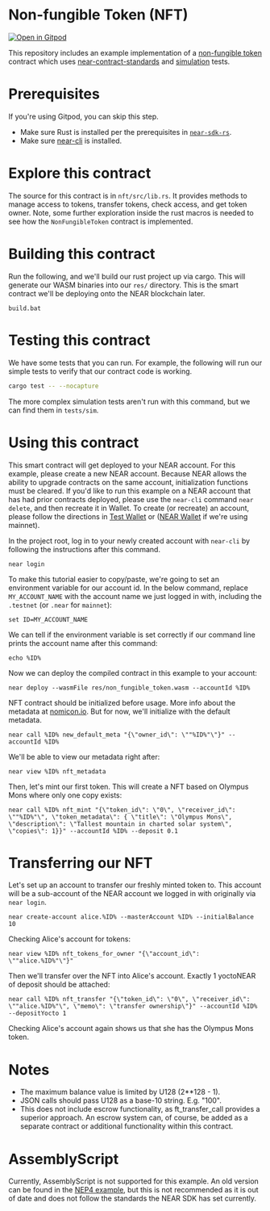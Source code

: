 # Non-fungible Token (NFT)

[![Open in Gitpod](https://gitpod.io/button/open-in-gitpod.svg)](https://gitpod.io/#https://github.com/near-examples/NFT)

This repository includes an example implementation of a [non-fungible token] contract which uses [near-contract-standards] and [simulation] tests.

[non-fungible token]: https://nomicon.io/Standards/NonFungibleToken/README.html
[near-contract-standards]: https://github.com/near/near-sdk-rs/tree/master/near-contract-standards
[simulation]: https://github.com/near/near-sdk-rs/tree/master/near-sdk-sim

# Prerequisites

If you're using Gitpod, you can skip this step.

- Make sure Rust is installed per the prerequisites in [`near-sdk-rs`](https://github.com/near/near-sdk-rs).
- Make sure [near-cli](https://github.com/near/near-cli) is installed.

# Explore this contract

The source for this contract is in `nft/src/lib.rs`. It provides methods to manage access to tokens, transfer tokens, check access, and get token owner. Note, some further exploration inside the rust macros is needed to see how the `NonFungibleToken` contract is implemented.

# Building this contract

Run the following, and we'll build our rust project up via cargo. This will generate our WASM binaries into our `res/` directory. This is the smart contract we'll be deploying onto the NEAR blockchain later.

```batch
build.bat
```

# Testing this contract

We have some tests that you can run. For example, the following will run our simple tests to verify that our contract code is working.

```bash
cargo test -- --nocapture
```

The more complex simulation tests aren't run with this command, but we can find them in `tests/sim`.

# Using this contract

This smart contract will get deployed to your NEAR account. For this example, please create a new NEAR account. Because NEAR allows the ability to upgrade contracts on the same account, initialization functions must be cleared. If you'd like to run this example on a NEAR account that has had prior contracts deployed, please use the `near-cli` command `near delete`, and then recreate it in Wallet. To create (or recreate) an account, please follow the directions in [Test Wallet](https://wallet.testnet.near.org) or ([NEAR Wallet](https://wallet.near.org/) if we're using mainnet).

In the project root, log in to your newly created account with `near-cli` by following the instructions after this command.

    near login

To make this tutorial easier to copy/paste, we're going to set an environment variable for our account id. In the below command, replace `MY_ACCOUNT_NAME` with the account name we just logged in with, including the `.testnet` (or `.near` for `mainnet`):

    set ID=MY_ACCOUNT_NAME

We can tell if the environment variable is set correctly if our command line prints the account name after this command:

    echo %ID%

Now we can deploy the compiled contract in this example to your account:

    near deploy --wasmFile res/non_fungible_token.wasm --accountId %ID%

NFT contract should be initialized before usage. More info about the metadata at [nomicon.io](https://nomicon.io/Standards/NonFungibleToken/Metadata.html). But for now, we'll initialize with the default metadata.

    near call %ID% new_default_meta "{\"owner_id\": \""%ID%"\"}" --accountId %ID%

We'll be able to view our metadata right after:

    near view %ID% nft_metadata

Then, let's mint our first token. This will create a NFT based on Olympus Mons where only one copy exists:

    near call %ID% nft_mint "{\"token_id\": \"0\", \"receiver_id\": \""%ID%"\", \"token_metadata\": { \"title\": \"Olympus Mons\", \"description\": \"Tallest mountain in charted solar system\", \"copies\": 1}}" --accountId %ID% --deposit 0.1

# Transferring our NFT

Let's set up an account to transfer our freshly minted token to. This account will be a sub-account of the NEAR account we logged in with originally via `near login`.

    near create-account alice.%ID% --masterAccount %ID% --initialBalance 10

Checking Alice's account for tokens:

    near view %ID% nft_tokens_for_owner "{\"account_id\": \""alice.%ID%"\"}"

Then we'll transfer over the NFT into Alice's account. Exactly 1 yoctoNEAR of deposit should be attached:

    near call %ID% nft_transfer "{\"token_id\": \"0\", \"receiver_id\": \""alice.%ID%"\", \"memo\": \"transfer ownership\"}" --accountId %ID% --depositYocto 1

Checking Alice's account again shows us that she has the Olympus Mons token.

# Notes

- The maximum balance value is limited by U128 (2\*\*128 - 1).
- JSON calls should pass U128 as a base-10 string. E.g. "100".
- This does not include escrow functionality, as ft_transfer_call provides a superior approach. An escrow system can, of course, be added as a separate contract or additional functionality within this contract.

# AssemblyScript

Currently, AssemblyScript is not supported for this example. An old version can be found in the [NEP4 example](https://github.com/near-examples/NFT/releases/tag/nep4-example), but this is not recommended as it is out of date and does not follow the standards the NEAR SDK has set currently.
